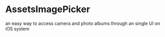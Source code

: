 # AssetsImagePicker
an easy way to access camera and photo albums through an single UI on iOS system
